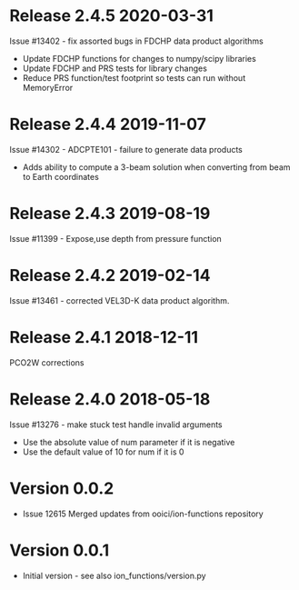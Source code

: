 # Release 2.4.5 2020-03-31

Issue #13402 - fix assorted bugs in FDCHP data product algorithms
- Update FDCHP functions for changes to numpy/scipy libraries
- Update FDCHP and PRS tests for library changes
- Reduce PRS function/test footprint so tests can run without MemoryError

# Release 2.4.4 2019-11-07

Issue #14302 - ADCPTE101 - failure to generate data products
- Adds ability to compute a 3-beam solution when converting from beam to Earth coordinates

# Release 2.4.3 2019-08-19

Issue #11399 - Expose,use depth from pressure function

# Release 2.4.2 2019-02-14

Issue #13461 - corrected VEL3D-K data product algorithm.

# Release 2.4.1 2018-12-11

PCO2W corrections

# Release 2.4.0 2018-05-18

Issue #13276 - make stuck test handle invalid arguments
- Use the absolute value of num parameter if it is negative
- Use the default value of 10 for num if it is 0

# Version 0.0.2

* Issue 12615 Merged updates from ooici/ion-functions repository

# Version 0.0.1

* Initial version - see also ion_functions/version.py
